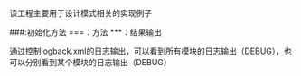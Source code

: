 该工程主要用于设计模式相关的实现例子


 ###:初始化方法
 ===：方法
 ***：结果输出
 
 通过控制logback.xml的日志输出，可以看到所有模块的日志输出（DEBUG），也可以分别看到某个模块的日志输出（DEBUG）
 
 
